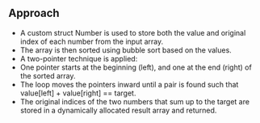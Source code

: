 ## Approach
- A custom struct Number is used to store both the value and original index of each number from the input array.
- The array is then sorted using bubble sort based on the values.
- A two-pointer technique is applied:
- One pointer starts at the beginning (left), and one at the end (right) of the sorted array.
- The loop moves the pointers inward until a pair is found such that value[left] + value[right] == target.
- The original indices of the two numbers that sum up to the target are stored in a dynamically allocated result array and returned.
